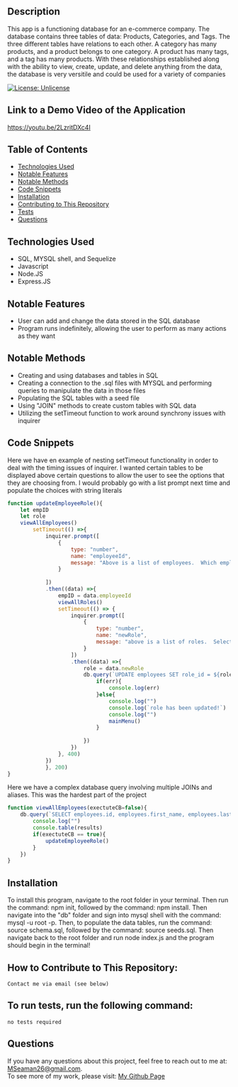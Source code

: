 
  ## Description

This app is a functioning database for an e-commerce company.  The database contains three tables of data: Products, Categories, and Tags.  The three different tables have relations to each other.  A category has many products, and a product belongs to one category.  A product has many tags, and a tag has many products.  With these relationships established along with the ability to view, create, update, and delete anything from the data, the database is very versitile and could be used for a variety of companies

  [![License: Unlicense](https://img.shields.io/badge/license-Unlicense-blue.svg)](http://unlicense.org/)


  ## Link to a Demo Video of the Application
  https://youtu.be/2LzritDXc4I

  ## Table of Contents

 
  * [Technologies Used](#technologies-used)
  * [Notable Features](#notable-features)
  * [Notable Methods](#notable-methods)
  * [Code Snippets](#code-snippets)
  * [Installation](#installation)<br />
  * [Contributing to This Repository](#how-to-contribute-to-this-repository)<br />
  * [Tests](#to-run-tests-run-the-following-command)<br />
  * [Questions](#questions)<br />

  ## Technologies Used
  - SQL, MYSQL shell, and Sequelize
  - Javascript
  - Node.JS
  - Express.JS
 
  
  ## Notable Features
  - User can add and change the data stored in the SQL database
  - Program runs indefinitely, allowing the user to perform as many actions as they want

  ## Notable Methods
  - Creating and using databases and tables in SQL
  - Creating a connection to the .sql files with MYSQL and performing queries to manipulate the data in those files
  - Populating the SQL tables with a seed file
  - Using "JOIN" methods to create custom tables with SQL data
  - Utilizing the setTimeout function to work around synchrony issues with inquirer


 ## Code Snippets
 Here we have en example of nesting setTimeout functionality in order to deal with the timing issues of inquirer.  I wanted certain tables to be displayed above certain questions to allow the user to see the options that they are choosing from.  I would probably go with a list prompt next time and populate the choices with string literals
```javascript
function updateEmployeeRole(){
    let empID
    let role
    viewAllEmployees()
        setTimeout(() =>{
            inquirer.prompt([
                {
                    type: "number",
                    name: "employeeId",
                    message: "Above is a list of employees.  Which employee's role would you like to update? (Enter the ID number only)"
                }
              
            ])
            .then((data) =>{
                empID = data.employeeId
                viewAllRoles()
                setTimeout(() => {
                    inquirer.prompt([
                        {
                            type: "number",
                            name: "newRole",
                            message: "above is a list of roles.  Select the ID of the employee's new role"
                        }
                    ])
                    .then((data) =>{
                        role = data.newRole
                        db.query(`UPDATE employees SET role_id = ${role} WHERE id = ${empID};`, function (err, results){
                            if(err){
                                console.log(err)
                            }else{
                                console.log("")
                                console.log(`role has been updated!`)
                                console.log("")
                                mainMenu()
                            }
                            
                        })
                    })
                }, 400)
            })
            }, 200)
}
```
Here we have a complex database query involving multiple JOINs and aliases.  This was the hardest part of the project
```javascript
function viewAllEmployees(exectuteCB=false){
    db.query(`SELECT employees.id, employees.first_name, employees.last_name, role.title AS title, role.salary AS salary, department.name AS department, CONCAT (manager.first_name, " ", manager.last_name) AS manager FROM employees LEFT JOIN role ON employees.role_id = role.id LEFT JOIN department ON role.department_id = department.id LEFT JOIN employees manager ON employees.manager_id = manager.id`, function (err, results){
        console.log("")
        console.table(results)
        if(exectuteCB == true){
            updateEmployeeRole()
        }
    })
}
```
 ## Installation

   To install this program, navigate to the root folder in your terminal.  Then run the command: npm init, followed by the command: npm install. Then navigate into the "db" folder and sign into mysql shell with the command: mysql -u root -p.  Then, to populate the data tables, run the command: source schema.sql, followed by the command: source seeds.sql. Then navigate back to the root folder and run node index.js and the program should begin in the terminal!

    
  ## How to Contribute to This Repository:

    Contact me via email (see below)
    
  ## To run tests, run the following command:

    no tests required

    
  ## Questions
  If you have any questions about this project, feel free to reach out to me at:
  <a href="MSeaman26@gmail.com">MSeaman26@gmail.com</a>.  
  To see more of my work, please visit:
  <a href="https://github.com/MSeaman26">My Github Page</a>





